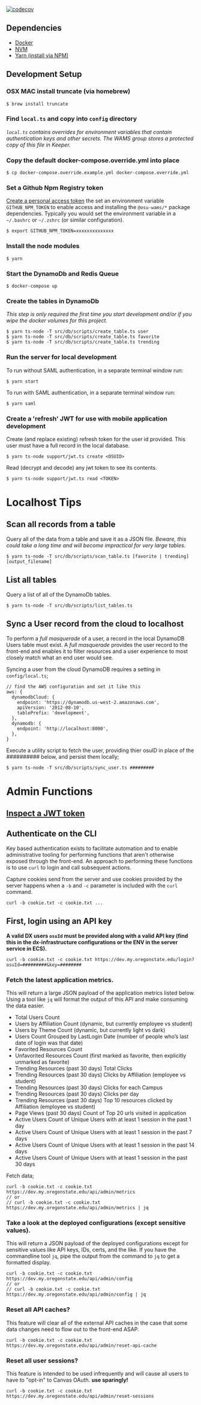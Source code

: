 [![codecov](https://codecov.io/gh/osu-wams/dx-server/branch/master/graph/badge.svg)](https://codecov.io/gh/osu-wams/dx-server)

## Dependencies

- [Docker](https://docs.docker.com/install/)
- [NVM](https://github.com/nvm-sh/nvm#installation-and-update)
- [Yarn (install via NPM)](https://yarnpkg.com/en/docs/install#alternatives-stable)

## Development Setup

### OSX MAC install truncate (via homebrew)

    $ brew install truncate

### Find `local.ts` and copy into `config` directory

_`local.ts` contains overrides for environment variables that contain authentication keys and other secrets. The WAMS group stores a protected copy of this file in Keeper._

### Copy the default docker-compose.override.yml into place

    $ cp docker-compose.override.example.yml docker-compose.override.yml

### Set a Github Npm Registry token

[Create a personal access token](https://help.github.com/en/github/managing-packages-with-github-packages/configuring-npm-for-use-with-github-packages#authenticating-with-a-personal-access-token) the set an environment variable `GITHUB_NPM_TOKEN` to enable access and installing the `@osu-wams/*` package dependencies. Typically you would set the environment variable in a `~/.bashrc` or `~/.zshrc` (or similar configuration).

    $ export GITHUB_NPM_TOKEN=xxxxxxxxxxxxxx

### Install the node modules

    $ yarn

### Start the DynamoDb and Redis Queue

    $ docker-compose up

### Create the tables in DynamoDb

_This step is only required the first time you start development and/or if you wipe the docker volumes for this project._

    $ yarn ts-node -T src/db/scripts/create_table.ts user
    $ yarn ts-node -T src/db/scripts/create_table.ts favorite
    $ yarn ts-node -T src/db/scripts/create_table.ts trending

### Run the server for local development

To run without SAML authentication, in a separate terminal window run:

    $ yarn start

To run with SAML authentication, in a separate terminal window run:

    $ yarn saml

### Create a 'refresh' JWT for use with mobile application development

Create (and replace existing) refresh token for the user id provided. This user must have a full record in the local database.

    $ yarn ts-node support/jwt.ts create <OSUID>

Read (decrypt and decode) any jwt token to see its contents.

    $ yarn ts-node support/jwt.ts read <TOKEN>

# Localhost Tips

## Scan all records from a table

Query all of the data from a table and save it as a JSON file. _Beware, this could take a long time and will become impractical for very large tables._

    $ yarn ts-node -T src/db/scripts/scan_table.ts [favorite | trending] [output_filename]

## List all tables

Query a list of all of the DynamoDb tables.

    $ yarn ts-node -T src/db/scripts/list_tables.ts

## Sync a User record from the cloud to localhost

To perform a _full masquerade_ of a user, a record in the local DynamoDB Users table must exist. A _full masquerade_ provides the user record to the front-end and enables it to filter resources and a user experience to most closely match what an end user would see.

Syncing a user from the cloud DynamoDB requires a setting in `config/local.ts`;

    // find the AWS configuration and set it like this
    aws: {
      dynamodbCloud: {
        endpoint: 'https://dynamodb.us-west-2.amazonaws.com',
        apiVersion: '2012-08-10',
        tablePrefix: 'development',
      },
      dynamodb: {
        endpoint: 'http://localhost:8000',
      },
    }

Execute a utility script to fetch the user, providing thier osuID in place of the _##########_ below, and persist them locally;

    $ yarn ts-node -T src/db/scripts/sync_user.ts #########

# Admin Functions

## [Inspect a JWT token](support/README.md)

## Authenticate on the CLI

Key based authentication exists to facilitate automation and to enable administrative
tooling for performing functions that aren't otherwise exposed through the front-end. An
approach to performing these functions is to use `curl` to login and call subsequent actions.

Capture cookies send from the server and use cookies provided by the server happens when a `-b` and `-c` parameter is included with the `curl` command.

`curl -b cookie.txt -c cookie.txt ...`

## First, login using an API key

**A valid DX users `osuId` must be provided along with a valid API key (find this in the dx-infrastructure configurations or the ENV in the server service in ECS).**

    curl -b cookie.txt -c cookie.txt https://dev.my.oregonstate.edu/login?osuId=#########&key=########

### Fetch the latest application metrics.

This will return a large JSON payload of the application metrics listed below. Using a tool like
`jq` will format the output of this API and make consuming the data easier.

- Total Users Count
- Users by Affiliation Count (dynamic, but currently employee vs student)
- Users by Theme Count (dynamic, but currently light vs dark)
- Users Count Grouped by LastLogin Date (number of people who’s last date of login was that date)
- Favorited Resources Count
- Unfavorited Resources Count (first marked as favorite, then explicitly unmarked as favorite)
- Trending Resources (past 30 days) Total Clicks
- Trending Resources (past 30 days) Clicks by Affiliation (employee vs student)
- Trending Resources (past 30 days) Clicks for each Campus
- Trending Resources (past 30 days) Clicks per day
- Trending Resources (past 30 days) Top 10 resources clicked by Affiliation (employee vs student)
- Page Views (past 30 days) Count of Top 20 urls visited in application
- Active Users Count of Unique Users with at least 1 session in the past 1 day
- Active Users Count of Unique Users with at least 1 session in the past 7 days
- Active Users Count of Unique Users with at least 1 session in the past 14 days
- Active Users Count of Unique Users with at least 1 session in the past 30 days

Fetch data;

    curl -b cookie.txt -c cookie.txt https://dev.my.oregonstate.edu/api/admin/metrics
    // or
    // curl -b cookie.txt -c cookie.txt https://dev.my.oregonstate.edu/api/admin/metrics | jq

### Take a look at the deployed configurations (except sensitive values).

This will return a JSON payload of the deployed configurations except for sensitive values like API keys, IDs, certs, and the like. If you have the commandline
tool `jq`, pipe the output from the command to `jq` to get a formatted display.

    curl -b cookie.txt -c cookie.txt https://dev.my.oregonstate.edu/api/admin/config
    // or
    // curl -b cookie.txt -c cookie.txt https://dev.my.oregonstate.edu/api/admin/config | jq

### Reset all API caches?

This feature will clear all of the external API caches in the case that some data changes need to flow out to the front-end ASAP.

    curl -b cookie.txt -c cookie.txt https://dev.my.oregonstate.edu/api/admin/reset-api-cache

### Reset all user sessions?

This feature is intended to be used infrequently and will cause all users to have to "opt-in" to Canvas OAuth. **use sparingly!**

    curl -b cookie.txt -c cookie.txt https://dev.my.oregonstate.edu/api/admin/reset-sessions
